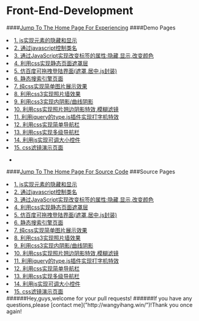 # Front-End-Development
####<a href="http://wangyihang.win/git-hub/Front-End-Development/index.html">Jump To The Home Page For Experiencing</a>
####Demo Pages
<li><a href="http://wangyihang.win/git-hub/Front-End-Development/Demo/demo1/index.html">1. js实现元素的隐藏和显示</a></li>
<li><a href="http://wangyihang.win/git-hub/Front-End-Development/Demo/demo2/index.html">2. 通过javascript控制类名</a></li>
<li><a href="http://wangyihang.win/git-hub/Front-End-Development/Demo/demo3/index.html">3. 通过JavaScript实现改变标签的属性:隐藏,显示,改变颜色</a></li>
<li><a href="http://wangyihang.win/git-hub/Front-End-Development/Demo/demo4/index.html">4. 利用css实现静态页面遮罩层</a></li>
<li><a href="http://wangyihang.win/git-hub/Front-End-Development/Demo/demo5/index.html">5. 仿百度可拖拽登陆界面(遮罩,居中,js封装)</a></li>
<li><a href="http://wangyihang.win/git-hub/Front-End-Development/Demo/demo6/index.html">6. 静态搜索引擎页面</a></li>
<li><a href="http://wangyihang.win/git-hub/Front-End-Development/Demo/demo7/index.html">7. 纯css实现简单图片展示效果</a></li>
<li><a href="http://wangyihang.win/git-hub/Front-End-Development/Demo/demo8/index.html">8. 利用css3实现照片墙效果</a></li>
<li><a href="http://wangyihang.win/git-hub/Front-End-Development/Demo/demo9/index.html">9. 利用css3实现内阴影/曲线阴影</a></li>
<li><a href="http://wangyihang.win/git-hub/Front-End-Development/Demo/demo10/index.html">10. 利用css实现照片翘边阴影特效,模糊滤镜</a></li>
<li><a href="http://wangyihang.win/git-hub/Front-End-Development/Demo/demo11/index.html">11. 利用jquery的type.js插件实现打字机特效</a></li>
<li><a href="http://wangyihang.win/git-hub/Front-End-Development/Demo/demo12/index.html">12. 利用css实现简单导航栏</a></li>
<li><a href="http://wangyihang.win/git-hub/Front-End-Development/Demo/demo13/index.html">13. 利用css实现多级导航栏</a></li>
<li><a href="http://wangyihang.win/git-hub/Front-End-Development/Demo/demo14/index.html">14. 利用js实现可调大小控件</a></li>
<li><a href="http://wangyihang.win/git-hub/Front-End-Development/Demo/demo15/index.html">15. css滤镜演示页面</a></li>

-
####<a href="http://wangyihang.github.io/Front-End-Development">Jump To The Home Page For Source Code</a>
###Source Pages
<li><a href="Demo/demo1/index.html">1. js实现元素的隐藏和显示</a></li>
<li><a href="Demo/demo2/index.html">2. 通过javascript控制类名</a></li>
<li><a href="Demo/demo3/index.html">3. 通过JavaScript实现改变标签的属性:隐藏,显示,改变颜色</a></li>
<li><a href="Demo/demo4/index.html">4. 利用css实现静态页面遮罩层</a></li>
<li><a href="Demo/demo5/index.html">5. 仿百度可拖拽登陆界面(遮罩,居中,js封装)</a></li>
<li><a href="Demo/demo6/index.html">6. 静态搜索引擎页面</a></li>
<li><a href="Demo/demo7/index.html">7. 纯css实现简单图片展示效果</a></li>
<li><a href="Demo/demo8/index.html">8. 利用css3实现照片墙效果</a></li>
<li><a href="Demo/demo9/index.html">9. 利用css3实现内阴影/曲线阴影</a></li>
<li><a href="Demo/demo10/index.html">10. 利用css实现照片翘边阴影特效,模糊滤镜</a></li>
<li><a href="Demo/demo11/index.html">11. 利用jquery的type.js插件实现打字机特效</a></li>
<li><a href="Demo/demo12/index.html">12. 利用css实现简单导航栏</a></li>
<li><a href="Demo/demo13/index.html">13. 利用css实现多级导航栏</a></li>
<li><a href="Demo/demo14/index.html">14. 利用js实现可调大小控件</a></li>
<li><a href="Demo/demo15/index.html">15. css滤镜演示页面</a></li>
######Hey,guys,welcome for your pull requests!
######If you have any questions,please [contact me]("http://wangyihang.win/")!Thank you once again!
